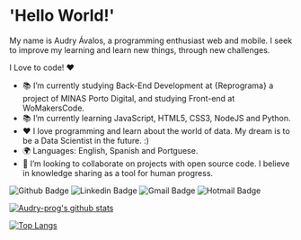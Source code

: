 # 'Hello World!' #

My name is Audry Ávalos, a programming enthusiast web and mobile. I seek to improve my learning and learn new things, through new challenges.

I Love to code! ❤️

- 📚 I’m currently studying Back-End Development at {Reprograma} a project of MINAS Porto Digital, and studying Front-end at WoMakersCode.
- 📚 I’m currently learning JavaScript, HTML5, CSS3, NodeJS and Python.
- ❤️ I love programming and learn about the world of data. My dream is to be a Data Scientist in the future. :) 
- 🌍 Languages: English, Spanish and Portguese.
- 👯 I’m looking to collaborate on projects with open source code. I believe in knowledge sharing as a tool for human progress.


![Github Badge](https://img.shields.io/badge/-Github-000?style=flat-square&logo=Github&logoColor=white&link=https://github.com/Audry-prog)
![Linkedin Badge](https://img.shields.io/badge/-LinkedIn-blue?style=flat-square&logo=Linkedin&logoColor=white&link=https://www.linkedin.com/in/audry-%C3%A1valos-b902b533/)
![Gmail Badge](https://img.shields.io/badge/-Gmail-c14438?style=flat-square&logo=Gmail&logoColor=white&link=mailto:linda.audry@gmail.com)
![Hotmail Badge](https://img.shields.io/badge/-Hotmail-c14438?style=flat-square&logo=Gmail&logoColor=dark&link=mailto:audryavalos@hotmail.com)




[![Audry-prog's github stats](https://github-readme-stats.vercel.app/api?username=Audry-prog&show_icons=true&theme=dark)](https://github.com/Audry-prog/github-readme-stats)

[![Top Langs](https://github-readme-stats.vercel.app/api/top-langs/?username=Audry-prog&theme=dark)](https://github.com/Audry-prog/github-readme-stats)




